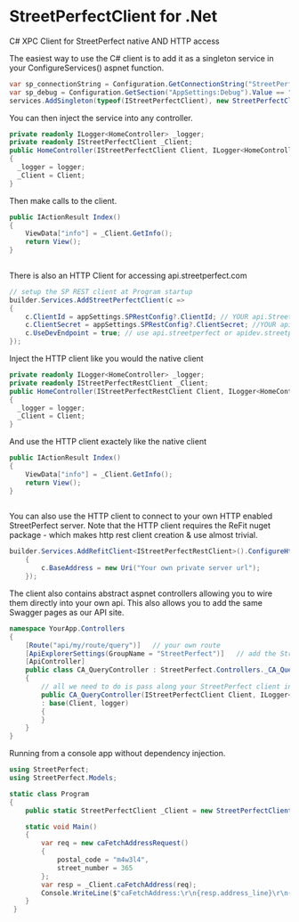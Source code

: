 # StreetPerfectClient for .Net
C# XPC Client for StreetPerfect native AND HTTP access

The easiest way to use the C# client is to add it as a singleton service in your ConfigureServices() aspnet function.

```C#
var sp_connectionString = Configuration.GetConnectionString("StreetPerfectServer");
var sp_debug = Configuration.GetSection("AppSettings:Debug").Value == "True";
services.AddSingleton(typeof(IStreetPerfectClient), new StreetPerfectClient(sp_connectionString, sp_debug));
```

You can then inject the service into any controller.

```C#
private readonly ILogger<HomeController> _logger;
private readonly IStreetPerfectClient _Client;
public HomeController(IStreetPerfectClient Client, ILogger<HomeController> logger)
{
  _logger = logger;
  _Client = Client;
}
```

Then make calls to the client.

```C#
public IActionResult Index()
{
    ViewData["info"] = _Client.GetInfo();
    return View();
}
       
```

There is also an HTTP Client for accessing api.streetperfect.com

```C#
// setup the SP REST client at Program startup
builder.Services.AddStreetPerfectClient(c =>
{
	c.ClientId = appSettings.SPRestConfig?.ClientId; // YOUR api.StreetPerfect.com client ID
	c.ClientSecret = appSettings.SPRestConfig?.ClientSecret; //YOUR api.StreetPerfect.com API key
	c.UseDevEndpoint = true; // use api.streetperfect or apidev.streetperfect
});
```

Inject the HTTP client like you would the native client

```C#
private readonly ILogger<HomeController> _logger;
private readonly IStreetPerfectRestClient _Client;
public HomeController(IStreetPerfectRestClient Client, ILogger<HomeController> logger)
{
  _logger = logger;
  _Client = Client;
}
```
 
And use the HTTP client exactely like the native client

```C#
public IActionResult Index()
{
    ViewData["info"] = _Client.GetInfo();
    return View();
}
       
```
 
You can also use the HTTP client to connect to your own HTTP enabled StreetPerfect server.
Note that the HTTP client requires the ReFit nuget package - which makes http rest client creation & use almost trivial.

```C#
builder.Services.AddRefitClient<IStreetPerfectRestClient>().ConfigureHttpClient(c =>
	{
		c.BaseAddress = new Uri("Your own private server url");
	});
```
 
 
 
 The client also contains abstract aspnet controllers allowing you to wire them directly into your own api. This also allows you to add the same Swagger pages as our API site.
 
```C#
namespace YourApp.Controllers
{
    [Route("api/my/route/query")]   // your own route
    [ApiExplorerSettings(GroupName = "StreetPerfect")]   // add the StreetPerfect documentation to your own swagger page
    [ApiController]
    public class CA_QueryController : StreetPerfect.Controllers._CA_QueryController
	{
        // all we need to do is pass along your StreetPerfect client instance and a logger
        public CA_QueryController(IStreetPerfectClient Client, ILogger<StreetPerfect.Controllers._CA_QueryController> logger)
        : base(Client, logger)
        {
        }
    }
}
```

Running from a console app without dependency injection.

```C#
using StreetPerfect;
using StreetPerfect.Models;

static class Program
{
    public static StreetPerfectClient _Client = new StreetPerfectClient(StreetPerfectClient.defaulConnectionString, false);

    static void Main()
    {
        var req = new caFetchAddressRequest()
        {
            postal_code = "m4w3l4",
            street_number = 365
        };
        var resp = _Client.caFetchAddress(req);
        Console.WriteLine($"caFetchAddress:\r\n{resp.address_line}\r\n{resp.city}, {resp.province}  {resp.postal_code}");
    }
 }
```

